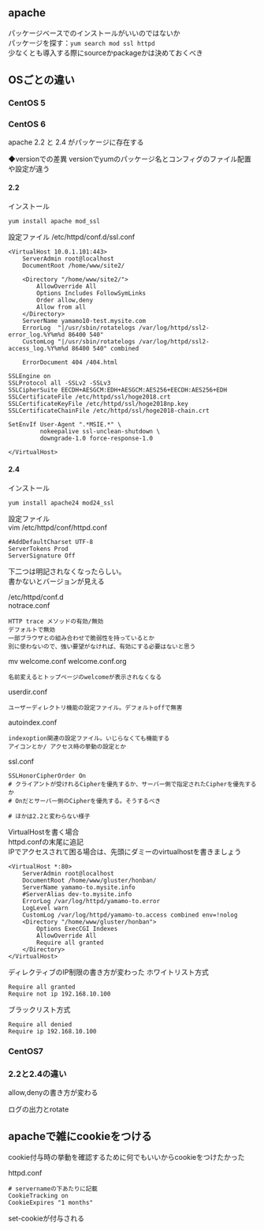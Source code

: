 ## apache

パッケージベースでのインストールがいいのではないか  
パッケージを探す：`yum search mod ssl httpd`  
少なくとも導入する際にsourceかpackageかは決めておくべき  

## OSごとの違い

### CentOS 5

### CentOS 6
apache 2.2 と 2.4 がパッケージに存在する

◆versionでの差異
versionでyumのパッケージ名とコンフィグのファイル配置や設定が違う  

#### 2.2  
インストール
```
yum install apache mod_ssl
```

設定ファイル
/etc/httpd/conf.d/ssl.conf
```
<VirtualHost 10.0.1.101:443>
    ServerAdmin root@localhost
    DocumentRoot /home/www/site2/

    <Directory "/home/www/site2/">
        AllowOverride All
        Options Includes FollowSymLinks
        Order allow,deny
        Allow from all
    </Directory>
    ServerName yamamo10-test.mysite.com
    ErrorLog  "|/usr/sbin/rotatelogs /var/log/httpd/ssl2-error_log.%Y%m%d 86400 540"
    CustomLog "|/usr/sbin/rotatelogs /var/log/httpd/ssl2-access_log.%Y%m%d 86400 540" combined

    ErrorDocument 404 /404.html

SSLEngine on
SSLProtocol all -SSLv2 -SSLv3
SSLCipherSuite EECDH+AESGCM:EDH+AESGCM:AES256+EECDH:AES256+EDH
SSLCertificateFile /etc/httpd/ssl/hoge2018.crt
SSLCertificateKeyFile /etc/httpd/ssl/hoge2018np.key
SSLCertificateChainFile /etc/httpd/ssl/hoge2018-chain.crt

SetEnvIf User-Agent ".*MSIE.*" \
         nokeepalive ssl-unclean-shutdown \
         downgrade-1.0 force-response-1.0

</VirtualHost>
```


#### 2.4
インストール
```
yum install apache24 mod24_ssl
```

設定ファイル  
vim /etc/httpd/conf/httpd.conf
```
#AddDefaultCharset UTF-8
ServerTokens Prod
ServerSignature Off
```
下二つは明記されなくなったらしい。  
書かないとバージョンが見える  


/etc/httpd/conf.d  
notrace.conf
```
HTTP trace メソッドの有効/無効
デフォルトで無効
一部ブラウザとの組み合わせで脆弱性を持っているとか
別に使わないので、強い要望がなければ、有効にする必要はないと思う
```
mv welcome.conf welcome.conf.org
```
名前変えるとトップページのwelcomeが表示されなくなる
```
userdir.conf  
```
ユーザーディレクトリ機能の設定ファイル。デフォルトoffで無害
```
autoindex.conf  
```
indexoption関連の設定ファイル。いじらなくても機能する
アイコンとか/ アクセス時の挙動の設定とか
```
ssl.conf
```
SSLHonorCipherOrder On
# クライアントが受けれるCipherを優先するか、サーバー側で指定されたCipherを優先するか
# Onだとサーバー側のCipherを優先する。そうするべき

# ほかは2.2と変わらない様子
```
VirtualHostを書く場合  
httpd.confの末尾に追記  
IPでアクセスされて困る場合は、先頭にダミーのvirtualhostを書きましょう
```
<VirtualHost *:80>
    ServerAdmin root@localhost
    DocumentRoot /home/www/gluster/honban/
    ServerName yamamo-to.mysite.info
    #ServerAlias dev-to.mysite.info
    ErrorLog /var/log/httpd/yamamo-to.error
    LogLevel warn
    CustomLog /var/log/httpd/yamamo-to.access combined env=!nolog
    <Directory "/home/www/gluster/honban">
        Options ExecCGI Indexes
        AllowOverride All
        Require all granted
    </Directory>
</VirtualHost>
```
ディレクティブのIP制限の書き方が変わった
ホワイトリスト方式
```
Require all granted
Require not ip 192.168.10.100
```
ブラックリスト方式
```
Require all denied
Require ip 192.168.10.100
```

### CentOS7

### 2.2と2.4の違い
allow,denyの書き方が変わる

ログの出力とrotate


## apacheで雑にcookieをつける
cookie付与時の挙動を確認するために何でもいいからcookieをつけたかった

httpd.conf
```
# servernameの下あたりに記載
CookieTracking on
CookieExpires "1 months"
```
set-cookieが付与される

